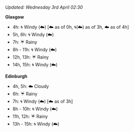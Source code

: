 *Updated: Wednesday 3rd April 02:30*

**Glasgow**

* 4h: :cyclone: Windy (:cloud:) [:cloud: as of 0h, :cyclone:(:cloud:) as of 3h, :cloud: as of 4h]
* 5h, 6h: :cyclone: Windy (:cloud:)
* 7h: :umbrella: Rainy
* 8h - 11h: :cyclone: Windy (:cloud:)
* 12h, 13h: :umbrella: Rainy
* 14h, 15h: :cyclone: Windy (:cloud:)

**Edinburgh**

* 4h, 5h: :cloud: Cloudy
* 6h: :umbrella: Rainy
* 7h: :cyclone: Windy (:cloud:) [:cloud: as of 3h]
* 8h - 10h: :cyclone: Windy (:cloud:)
* 11h, 12h: :umbrella: Rainy
* 13h - 15h: :cyclone: Windy (:cloud:)
